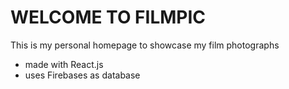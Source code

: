 # WELCOME TO FILMPIC
This is my personal homepage to showcase my film photographs
- made with React.js 
- uses Firebases as database


